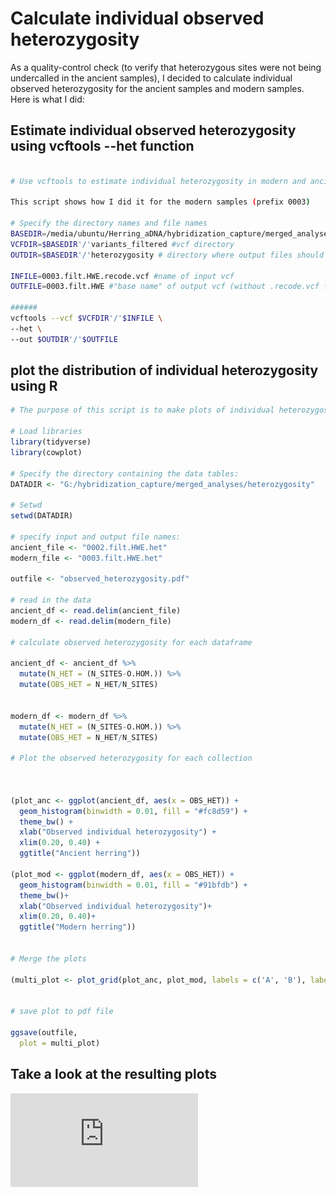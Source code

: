 # Calculate individual observed heterozygosity

As a quality-control check (to verify that heterozygous sites were not being undercalled in the ancient samples), I decided to calculate individual observed heterozygosity 
for the ancient samples and modern samples. Here is what I did:

## Estimate individual observed heterozygosity using vcftools --het function

``` bash

# Use vcftools to estimate individual heterozygosity in modern and ancient samples

This script shows how I did it for the modern samples (prefix 0003)

# Specify the directory names and file names
BASEDIR=/media/ubuntu/Herring_aDNA/hybridization_capture/merged_analyses #base directory
VCFDIR=$BASEDIR'/'variants_filtered #vcf directory
OUTDIR=$BASEDIR'/'heterozygosity # directory where output files should be saved

INFILE=0003.filt.HWE.recode.vcf #name of input vcf 
OUTFILE=0003.filt.HWE #"base name" of output vcf (without .recode.vcf file extension)

######
vcftools --vcf $VCFDIR'/'$INFILE \
--het \
--out $OUTDIR'/'$OUTFILE

```

## plot the distribution of individual heterozygosity using R 

``` r
# The purpose of this script is to make plots of individual heterozygosity calculated by vcftools --het

# Load libraries
library(tidyverse)
library(cowplot)

# Specify the directory containing the data tables:
DATADIR <- "G:/hybridization_capture/merged_analyses/heterozygosity"

# Setwd
setwd(DATADIR)

# specify input and output file names:
ancient_file <- "0002.filt.HWE.het" 
modern_file <- "0003.filt.HWE.het"

outfile <- "observed_heterozygosity.pdf"
  
# read in the data
ancient_df <- read.delim(ancient_file)
modern_df <- read.delim(modern_file)  

# calculate observed heterozygosity for each dataframe

ancient_df <- ancient_df %>%
  mutate(N_HET = (N_SITES-O.HOM.)) %>%
  mutate(OBS_HET = N_HET/N_SITES)


modern_df <- modern_df %>%
  mutate(N_HET = (N_SITES-O.HOM.)) %>%
  mutate(OBS_HET = N_HET/N_SITES)

# Plot the observed heterozygosity for each collection



(plot_anc <- ggplot(ancient_df, aes(x = OBS_HET)) +
  geom_histogram(binwidth = 0.01, fill = "#fc8d59") +
  theme_bw() +
  xlab("Observed individual heterozygosity") +
  xlim(0.20, 0.40) +
  ggtitle("Ancient herring"))

(plot_mod <- ggplot(modern_df, aes(x = OBS_HET)) +
  geom_histogram(binwidth = 0.01, fill = "#91bfdb") +
  theme_bw()+
  xlab("Observed individual heterozygosity")+
  xlim(0.20, 0.40)+
  ggtitle("Modern herring"))


# Merge the plots

(multi_plot <- plot_grid(plot_anc, plot_mod, labels = c('A', 'B'), label_size = 12))


# save plot to pdf file

ggsave(outfile,
  plot = multi_plot)
```

## Take a look at the resulting plots

![heterozygosity_plot](https://github.com/EleniLPetrou/ancient_DNA_salish_sea/blob/master/scripts/observed_heterozygosity.PDF?raw=true)
